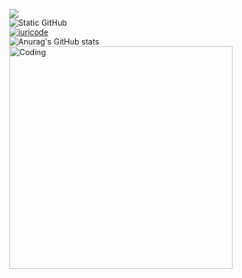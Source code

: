 ![](https://komarev.com/ghpvc/?username=loser666code&color=6a00f4) <br>
<img src="https://img.shields.io/static/v1?label=Overview&message=Camila&color=6a00f4&style=for-the-badge&logo=GitHub" alt="Static GitHub"><br>
[![iuricode](https://github-readme-stats.vercel.app/api/top-langs/?username=loser666code&hide=html&layout=compact&theme=midnight-purple)](https://github.com/anuraghazra/github-readme-stats)<br>
![Anurag's GitHub stats](https://github-readme-stats.vercel.app/api?username=loser666code&show_icons=true&hide=contribs,prs&cache_seconds=86400&theme=midnight-purple)
<br>
<img align="center" alt="Coding" width="400" src="https://64.media.tumblr.com/02210e64d8911897fd51c6b3c851d3d5/1c2857192b1c8277-84/s400x600/936f1ecc149c85ecefa8f449018956e7382283d5.gifv">
